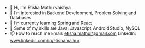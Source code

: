 - 👋 Hi, I’m Etisha Mathurvaishya
- 👀 I’m interested in Backend Development, Problem Solving and Databases
- 🌱 I’m currently learning Spring and React
- 💞️ Some of my skills are Java, Javascript, Android Studio, MySQL
- 📫 How to reach me 
          Email: etisha.mathur@gmail.com
          LinkedIn: www.linkedin.com/in/etishamathur
          

<!---
etimathur/etimathur is a ✨ special ✨ repository because its `README.md` (this file) appears on your GitHub profile.
You can click the Preview link to take a look at your changes.
--->
